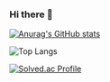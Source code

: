 ### Hi there 👋

<!--
**hyunS00/hyunS00** is a ✨ _special_ ✨ repository because its `README.md` (this file) appears on your GitHub profile.

Here are some ideas to get you started:

- 🔭 I’m currently working on ...
- 🌱 I’m currently learning ...
- 👯 I’m looking to collaborate on ...
- 🤔 I’m looking for help with ...
- 💬 Ask me about ...
- 📫 How to reach me: ...
- 😄 Pronouns: ...
- ⚡ Fun fact: ...
-->

[![Anurag's GitHub stats](https://github-readme-stats.vercel.app/api?username=hyunS00)](https://github.com/anuraghazra/github-readme-stats)

![Top Langs](https://github-readme-stats.vercel.app/api/top-langs/?username=hyunS00임&layout=compact&theme=radical)

[![Solved.ac Profile](http://mazassumnida.wtf/api/generate_badge?boj=kimhs1470)](https://solved.ac/)
